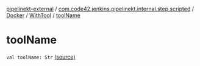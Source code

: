[pipelinekt-external](../../../index.md) / [com.code42.jenkins.pipelinekt.internal.step.scripted](../../index.md) / [Docker](../index.md) / [WithTool](index.md) / [toolName](./tool-name.md)

# toolName

`val toolName: Str` [(source)](https://github.com/code42/pipelinekt/tree/master/internal/src/main/kotlin/com/code42/jenkins/pipelinekt/internal/step/scripted/Docker.kt#L139)